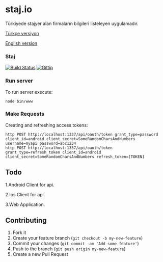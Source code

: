 # staj.io
Türkiyede stajyer alan firmaların bilgileri listeleyen uygulamadır.

[Türkçe versiyon](https://github.com/previousdeveloper/staj.io/blob/master/README.md)

[English version](https://github.com/previousdeveloper/staj.io/blob/master/README_ENG.md)

### Staj
[![Build Status](https://magnum-ci.com/status/962be120e085cfec6a6660ce3d5202f7.png)](https://magnum-ci.com/projects/2624)   [![Gittip](http://img.shields.io/gratipay/previousdeveloper.svg)](https://www.gittip.com/previousdeveloper/)


### Run server

To run server execute:
```
node bin/www 
```

### Make Requests

Creating and refreshing access tokens:
```
http POST http://localhost:1337/api/oauth/token grant_type=password client_id=android client_secret=SomeRandomCharsAndNumbers username=myapi password=abc1234
http POST http://localhost:1337/api/oauth/token grant_type=refresh_token client_id=android client_secret=SomeRandomCharsAndNumbers refresh_token=[TOKEN]
```

## Todo

1.Android Client for api.

2.Ios Client for api.

3.Web Application.

## Contributing

1. Fork it
2. Create your feature branch (`git checkout -b my-new-feature`)
3. Commit your changes (`git commit -am 'Add some feature'`)
4. Push to the branch (`git push origin my-new-feature`)
5. Create a new Pull Request
